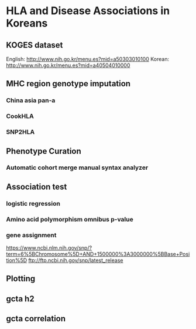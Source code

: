 # HLA and Disease Associations in Koreans

## KOGES dataset
English: http://www.nih.go.kr/menu.es?mid=a50303010100
Korean: http://www.nih.go.kr/menu.es?mid=a40504010000

## MHC region genotype imputation
### China asia pan-a
### CookHLA
### SNP2HLA

## Phenotype Curation
### Automatic cohort merge manual syntax analyzer

## Association test

### logistic regression

### Amino acid polymorphism omnibus p-value
### gene assignment
https://www.ncbi.nlm.nih.gov/snp/?term=6%5BChromosome%5D+AND+1500000%3A3000000%5BBase+Position%5D
ftp://ftp.ncbi.nih.gov/snp/latest_release

## Plotting

## gcta h2

## gcta correlation



